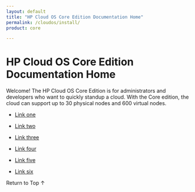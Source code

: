 ```yaml
---
layout: default
title: "HP Cloud OS Core Edition Documentation Home"
permalink: /cloudos/install/
product: core

---
```


<!-- Hi John --> 

<!-- blah --> 


# HP Cloud OS Core Edition Documentation Home

Welcome!  The HP Cloud OS Core Edition is for administrators and developers who want to quickly standup a cloud. With the Core edition, the cloud can support up to 30 physical nodes and 600 virtual nodes.

* [Link one](/cloudos/core/one.md)

* [Link two](/cloudos/core/two.md)

* [Link three](/cloudos/core/three.md)
 
* [Link four](/cloudos/core/four.md)
 
* [Link five](/cloudos/core/five.md)
 
* [Link six](/cloudos/core/six.md)

<a href="#top" style="padding:14px 0px 14px 0px; text-decoration: none;"> Return to Top &#8593; </a>
